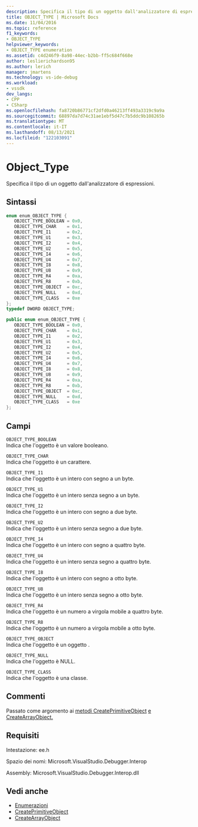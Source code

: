 ```yaml
---
description: Specifica il tipo di un oggetto dall'analizzatore di espressioni.
title: OBJECT_TYPE | Microsoft Docs
ms.date: 11/04/2016
ms.topic: reference
f1_keywords:
- OBJECT_TYPE
helpviewer_keywords:
- OBJECT_TYPE enumeration
ms.assetid: c4d246f9-8a98-44ec-b2bb-ff5c684f668e
author: leslierichardson95
ms.author: lerich
manager: jmartens
ms.technology: vs-ide-debug
ms.workload:
- vssdk
dev_langs:
- CPP
- CSharp
ms.openlocfilehash: fa8720b86771cf2dfd0a46213ff493a3319c9a9a
ms.sourcegitcommit: 68897da7d74c31ae1ebf5d47c7b5ddc9b108265b
ms.translationtype: MT
ms.contentlocale: it-IT
ms.lasthandoff: 08/13/2021
ms.locfileid: "122103091"
---
```

# <a name="object_type"></a>Object_Type
Specifica il tipo di un oggetto dall'analizzatore di espressioni.

## <a name="syntax"></a>Sintassi

```cpp
enum enum_OBJECT_TYPE { 
   OBJECT_TYPE_BOOLEAN = 0x0,
   OBJECT_TYPE_CHAR    = 0x1,
   OBJECT_TYPE_I1      = 0x2,
   OBJECT_TYPE_U1      = 0x3,
   OBJECT_TYPE_I2      = 0x4,
   OBJECT_TYPE_U2      = 0x5,
   OBJECT_TYPE_I4      = 0x6,
   OBJECT_TYPE_U4      = 0x7,
   OBJECT_TYPE_I8      = 0x8,
   OBJECT_TYPE_U8      = 0x9,
   OBJECT_TYPE_R4      = 0xa,
   OBJECT_TYPE_R8      = 0xb,
   OBJECT_TYPE_OBJECT  = 0xc,
   OBJECT_TYPE_NULL    = 0xd,
   OBJECT_TYPE_CLASS   = 0xe
};
typedef DWORD OBJECT_TYPE;
```

```csharp
public enum enum_OBJECT_TYPE { 
   OBJECT_TYPE_BOOLEAN = 0x0,
   OBJECT_TYPE_CHAR    = 0x1,
   OBJECT_TYPE_I1      = 0x2,
   OBJECT_TYPE_U1      = 0x3,
   OBJECT_TYPE_I2      = 0x4,
   OBJECT_TYPE_U2      = 0x5,
   OBJECT_TYPE_I4      = 0x6,
   OBJECT_TYPE_U4      = 0x7,
   OBJECT_TYPE_I8      = 0x8,
   OBJECT_TYPE_U8      = 0x9,
   OBJECT_TYPE_R4      = 0xa,
   OBJECT_TYPE_R8      = 0xb,
   OBJECT_TYPE_OBJECT  = 0xc,
   OBJECT_TYPE_NULL    = 0xd,
   OBJECT_TYPE_CLASS   = 0xe
};
```

## <a name="fields"></a>Campi
 `OBJECT_TYPE_BOOLEAN`\
 Indica che l'oggetto è un valore booleano.

 `OBJECT_TYPE_CHAR`\
 Indica che l'oggetto è un carattere.

 `OBJECT_TYPE_I1`\
 Indica che l'oggetto è un intero con segno a un byte.

 `OBJECT_TYPE_U1`\
 Indica che l'oggetto è un intero senza segno a un byte.

 `OBJECT_TYPE_I2`\
 Indica che l'oggetto è un intero con segno a due byte.

 `OBJECT_TYPE_U2`\
 Indica che l'oggetto è un intero senza segno a due byte.

 `OBJECT_TYPE_I4`\
 Indica che l'oggetto è un intero con segno a quattro byte.

 `OBJECT_TYPE_U4`\
 Indica che l'oggetto è un intero senza segno a quattro byte.

 `OBJECT_TYPE_I8`\
 Indica che l'oggetto è un intero con segno a otto byte.

 `OBJECT_TYPE_U8`\
 Indica che l'oggetto è un intero senza segno a otto byte.

 `OBJECT_TYPE_R4`\
 Indica che l'oggetto è un numero a virgola mobile a quattro byte.

 `OBJECT_TYPE_R8`\
 Indica che l'oggetto è un numero a virgola mobile a otto byte.

 `OBJECT_TYPE_OBJECT`\
 Indica che l'oggetto è un oggetto .

 `OBJECT_TYPE_NULL`\
 Indica che l'oggetto è NULL.

 `OBJECT_TYPE_CLASS`\
 Indica che l'oggetto è una classe.

## <a name="remarks"></a>Commenti
 Passato come argomento ai [metodi CreatePrimitiveObject](../../../extensibility/debugger/reference/idebugfunctionobject-createprimitiveobject.md) [e CreateArrayObject.](../../../extensibility/debugger/reference/idebugfunctionobject-createarrayobject.md)

## <a name="requirements"></a>Requisiti
 Intestazione: ee.h

 Spazio dei nomi: Microsoft.VisualStudio.Debugger.Interop

 Assembly: Microsoft.VisualStudio.Debugger.Interop.dll

## <a name="see-also"></a>Vedi anche
- [Enumerazioni](../../../extensibility/debugger/reference/enumerations-visual-studio-debugging.md)
- [CreatePrimitiveObject](../../../extensibility/debugger/reference/idebugfunctionobject-createprimitiveobject.md)
- [CreateArrayObject](../../../extensibility/debugger/reference/idebugfunctionobject-createarrayobject.md)
